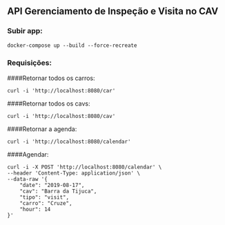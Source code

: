 ## API Gerenciamento de Inspeção e Visita no CAV

### Subir app:

```dockerfile
docker-compose up --build --force-recreate
```

### Requisições:

####Retornar todos os carros:
```shell script
curl -i 'http://localhost:8080/car'
```

####Retornar todos os cavs:
```shell script
curl -i 'http://localhost:8080/cav'
```

####Retornar a agenda:
```shell script
curl -i 'http://localhost:8080/calendar'
```

####Agendar:
```shell script
curl -i -X POST 'http://localhost:8080/calendar' \
--header 'Content-Type: application/json' \
--data-raw '{
    "date": "2019-08-17",
    "cav": "Barra da Tijuca",
    "tipo": "visit",
    "carro": "Cruze",
    "hour": 14
}'
```




